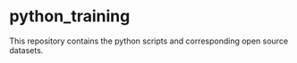 # python_training
This repository contains the python scripts and corresponding open source datasets.
